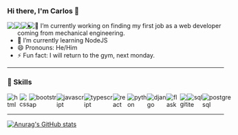 ### Hi there, I'm Carlos 👋

[<img style="float: left;" src="https://img.shields.io/badge/Gmail-D14836?style=for-the-badge&logo=gmail&logoColor=white" />][gmail]
[<img style="float: left;" src="https://img.shields.io/badge/LinkedIn-0077B5?style=for-the-badge&logo=linkedin&logoColor=white" />][linkedin]
[<img style="float: left;" src="https://img.shields.io/badge/WhatsApp-25D366?style=for-the-badge&logo=whatsapp&logoColor=white" />][whatsapp]
[<img style="float: left;" src="https://img.shields.io/badge/Telegram-2CA5E0?style=for-the-badge&logo=telegram&logoColor=white" />][telegram]

- 🔭 I’m currently working on finding my first job as a web developer coming from mechanical engineering.
- 🌱 I’m currently learning NodeJS
- 😄 Pronouns: He/Him
- ⚡ Fun fact: I will return to the gym, next monday.

---

### :rocket: Skills

<div style="display: flex">
    <img alt="html" style="float: left; padding-right: 0 !important" src="https://img.shields.io/badge/HTML5-E34F26?style=for-the-badge&logo=html5&logoColor=white" />
    <img alt="css" style="float: left; padding-right: 0 !important" src="https://img.shields.io/badge/CSS3-1572B6?style=for-the-badge&logo=css3&logoColor=white" />
    <img alt="bootstrap" style="float: left; padding-right: 0 !important" src="https://img.shields.io/badge/Bootstrap-563D7C?style=for-the-badge&logo=bootstrap&logoColor=white" />
    <img alt="javascript" style="float: left; padding-right: 0 !important" src="https://img.shields.io/badge/JavaScript-F7DF1E?style=for-the-badge&logo=javascript&logoColor=black" />
    <img alt="typescript" style="float: left; padding-right: 0 !important" src="https://img.shields.io/badge/TypeScript-007ACC?style=for-the-badge&logo=typescript&logoColor=white" />
    <img alt="react" style="float: left; padding-right: 0 !important" src="https://img.shields.io/badge/React-20232A?style=for-the-badge&logo=react&logoColor=61DAFB"/>
    <br></br>
    <img alt="python" style="float: left; padding-right: 0 !important" src="https://img.shields.io/badge/Python-14354C?style=for-the-badge&logo=python&logoColor=white" />
    <img alt="django" style="float: left; padding-right: 0 !important" src="https://img.shields.io/badge/Django-092E20?style=for-the-badge&logo=django&logoColor=white"/>
    <img alt="flask" style="float: left; padding-right: 0 !important" src="https://img.shields.io/badge/Flask-000000?style=for-the-badge&logo=flask&logoColor=white" />
    <img alt="git" style="float: left; padding-right: 0 !important" src="https://img.shields.io/badge/Git-F05032?style=for-the-badge&logo=git&logoColor=white" />
    <img alt="sqlite" style="float: left; padding-right: 0 !important" src="https://img.shields.io/badge/SQLite-07405E?style=for-the-badge&logo=sqlite&logoColor=white"/>
    <img alt="postgresql" style="float: left; padding-right: 0 !important" src="https://img.shields.io/badge/PostgreSQL-316192?style=for-the-badge&logo=postgresql&logoColor=white" />
</div>

---

[![Anurag's GitHub stats](https://github-readme-stats.vercel.app/api?username=carlossgv&show_icons=true&theme=ayu-mirage)](https://github.com/carlossgv/github-readme-stats)



[email]: mailto:carlossgv@gmail.com
[linkedin]: https://www.linkedin.com/in/carlossgv/
[gmail]: mailto:carlossgv@gmail.com
[whatsapp]: https://wa.link/99d94m
[telegram]: https://t.me/carlossgv
